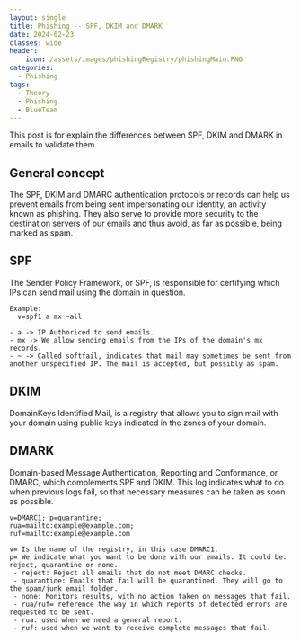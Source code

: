 ```yaml
---
layout: single
title: Phishing -- SPF, DKIM and DMARK
date: 2024-02-23
classes: wide
header:
    icon: /assets/images/phishingRegistry/phishingMain.PNG
categories:
  - Phishing
tags:
  - Theory
  - Phishing
  - BlueTeam
---
```


This post is for explain the differences between SPF, DKIM and DMARK in emails to validate them.

## General concept

The SPF, DKIM and DMARC authentication protocols or records can help us prevent emails from being sent impersonating our identity, an activity known as phishing. They also serve to provide more security to the destination servers of our emails and thus avoid, as far as possible, being marked as spam.

## SPF

The Sender Policy Framework, or SPF, is responsible for certifying which IPs can send mail using the domain in question.

```
Example:
  v=spf1 a mx ~all

- a -> IP Authoriced to send emails.
- mx -> We allow sending emails from the IPs of the domain's mx records.
- ~ -> Called softfail, indicates that mail may sometimes be sent from another unspecified IP. The mail is accepted, but possibly as spam.
```

## DKIM

DomainKeys Identified Mail, is a registry that allows you to sign mail with your domain using public keys indicated in the zones of your domain.

## DMARK

Domain-based Message Authentication, Reporting and Conformance, or DMARC, which complements SPF and DKIM. This log indicates what to do when previous logs fail, so that necessary measures can be taken as soon as possible.
```
v=DMARC1; p=quarantine;
rua=mailto:example@example.com;
ruf=mailto:example@example.com

v= Is the name of the registry, in this case DMARC1.
p= We indicate what you want to be done with our emails. It could be: reject, quarantine or none.
 - reject: Reject all emails that do not meet DMARC checks.
 - quarantine: Emails that fail will be quarantined. They will go to the spam/junk email folder.
 - none: Monitors results, with no action taken on messages that fail.
 - rua/ruf= reference the way in which reports of detected errors are requested to be sent.
 - rua: used when we need a general report.
 - ruf: used when we want to receive complete messages that fail.
```